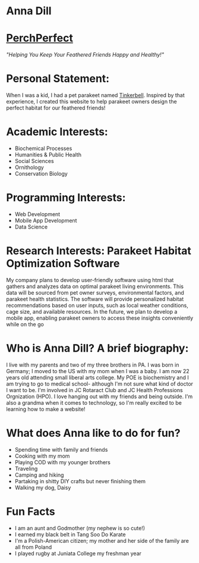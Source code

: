 # Anna Dill

# [PerchPerfect](https://unsplash.com/photos/a-couple-of-birds-sitting-on-top-of-a-tree-branch-r2dOieBZt6c)
  _"Helping You Keep Your Feathered Friends Happy and Healthy!"_

# Personal Statement: 
When I was a kid, I had a pet parakeet named [Tinkerbell](https://t3.ftcdn.net/jpg/08/49/26/80/360_F_849268054_rYtzxkbxvcr6y3F0kz3VskMIJxWVAQN1.jpg). Inspired by that experience, I created this website to help parakeet owners design the perfect habitat for our feathered friends!
 
# Academic Interests:
* Biochemical Processes
* Humanities & Public Health
* Social Sciences
* Ornithology 
* Conservation Biology

# Programming Interests: 
* Web Development
* Mobile App Development
* Data Science

# Research Interests: Parakeet Habitat Optimization Software 
My company plans to develop user-friendly software using html that gathers and analyzes data on optimal parakeet living environments. This data will be sourced from pet owner surveys, environmental factors, and parakeet health statistics. The software will provide personalized habitat recommendations based on user inputs, such as local weather conditions, cage size, and available resources. In the future, we plan to develop a mobile app, enabling parakeet owners to access these insights conveniently while on the go

# Who is Anna Dill? A brief biography:
I live with my parents and two of my three brothers in PA. I was born in Germany; I moved to the US with my mom when I was a baby. I am now 22 years old attending small liberal arts college. My POE is biochemistry and I am trying to go to medical school- although I'm not sure what kind of doctor I want to be. I'm involved in JC Rotaract Club and JC Health Professions Orgnization (HPO). I love hanging out with my friends and being outside. I'm also a grandma when it comes to technology, so I'm really excited to be learning how to make a website!

# What does Anna like to do for fun?
* Spending time with family and friends
* Cooking with my mom
* Playing COD with my younger brothers
* Traveling
* Camping and hiking
* Partaking in shitty DIY crafts but never finishing them
* Walking my dog, Daisy

# Fun Facts
* I am an aunt and Godmother (my nephew is so cute!)
* I earned my black belt in Tang Soo Do Karate
* I'm a Polish-American citizen; my mother and her side of the family are all from Poland
* I played rugby at Juniata College my freshman year

